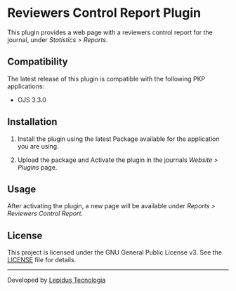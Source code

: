 # Reviewers Control Report Plugin

This plugin provides a web page with a reviewers control report for the journal, under *Statistics > Reports*.

## Compatibility

The latest release of this plugin is compatible with the following PKP applications:

* OJS 3.3.0

## Installation

1. Install the plugin using the latest Package available for the application you are using.

2. Upload the package and Activate the plugin in the journals *Website > Plugins* page.

## Usage

After activating the plugin, a new page will be available under *Reports > Reviewers Control Report*.

## License

This project is licensed under the GNU General Public License v3. See the [LICENSE](LICENSE) file for details.
***

Developed by [Lepidus Tecnologia](https://github.com/lepidus)
